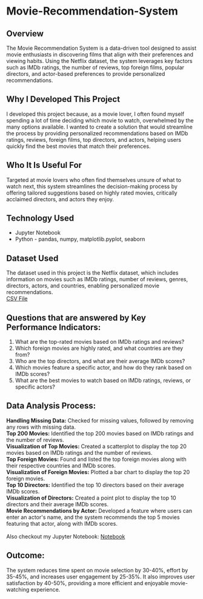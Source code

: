 # Movie-Recommendation-System

<h2>Overview</h2>
The Movie Recommendation System is a data-driven tool designed to assist movie enthusiasts in discovering films that align with their preferences and viewing habits. Using the Netflix dataset, the system leverages key factors such as IMDb ratings, the number of reviews, top foreign films, popular directors, and actor-based preferences to provide personalized recommendations.

<h2>Why I Developed This Project</h2>
I developed this project because, as a movie lover, I often found myself spending a lot of time deciding which movie to watch, overwhelmed by the many options available. I wanted to create a solution that would streamline the process by providing personalized recommendations based on IMDb ratings, reviews, foreign films, top directors, and actors, helping users quickly find the best movies that match their preferences.

<h2>Who It Is Useful For</h2>
Targeted at movie lovers who often find themselves unsure of what to watch next, this system streamlines the decision-making process by offering tailored suggestions based on highly rated movies, critically acclaimed directors, and actors they enjoy.

<h2>Technology Used</h2>
<ul>
  <li>Jupyter Notebook</li>
  <li> Python - pandas, numpy, matplotlib.pyplot, seaborn </li>
</ul> 

<h2>Dataset Used</h2>
The dataset used in this project is the Netflix dataset, which includes information on movies such as IMDb ratings, number of reviews, genres, directors, actors, and countries, enabling personalized movie recommendations.<br>
<a href="https://github.com/PrachiKhatri22/Movie-Recommendation-System/blob/main/movie_metadata.csv">CSV File </a> <br>

<h2>Questions that are answered by Key Performance Indicators:</h2>
<ol>
  <li>What are the top-rated movies based on IMDb ratings and reviews?</li>
  <li>Which foreign movies are highly rated, and what countries are they from?</li>
  <li>Who are the top directors, and what are their average IMDb scores?</li>
  <li>Which movies feature a specific actor, and how do they rank based on IMDb scores?</li>
  <li>What are the best movies to watch based on IMDb ratings, reviews, or specific actors?</li>
</ol> 


<h2>Data Analysis Process:</h2>
<b>Handling Missing Data:</b> Checked for missing values, followed by removing any rows with missing data.<br>
<b>Top 200 Movies:</b> Identified the top 200 movies based on IMDb ratings and the number of reviews.<br>
<b>Visualization of Top Movies:</b> Created a scatterplot to display the top 20 movies based on IMDb ratings and the number of reviews.<br>
<b>Top Foreign Movies:</b> Found and listed the top foreign movies along with their respective countries and IMDb scores.<br>
<b>Visualization of Foreign Movies:</b> Plotted a bar chart to display the top 20 foreign movies.<br>
<b>Top 10 Directors:</b> Identified the top 10 directors based on their average IMDb scores.<br>
<b>Visualization of Directors:</b> Created a point plot to display the top 10 directors and their average IMDb scores.<br>
<b>Movie Recommendations by Actor:</b> Developed a feature where users can enter an actor's name, and the system recommends the top 5 movies featuring that actor, along with IMDb scores.<br>

<br>
Also checkout my Jupyter Notebook:
<a href="https://github.com/PrachiKhatri22/Movie-Recommendation-System/blob/main/Movie%20Recommendation%20System.ipynb">Notebook</a>

<h2>Outcome:</h2>
The system reduces time spent on movie selection by 30-40%, effort by 35-45%, and increases user engagement by 25-35%. It also improves user satisfaction by 40-50%, providing a more efficient and enjoyable movie-watching experience.







 












